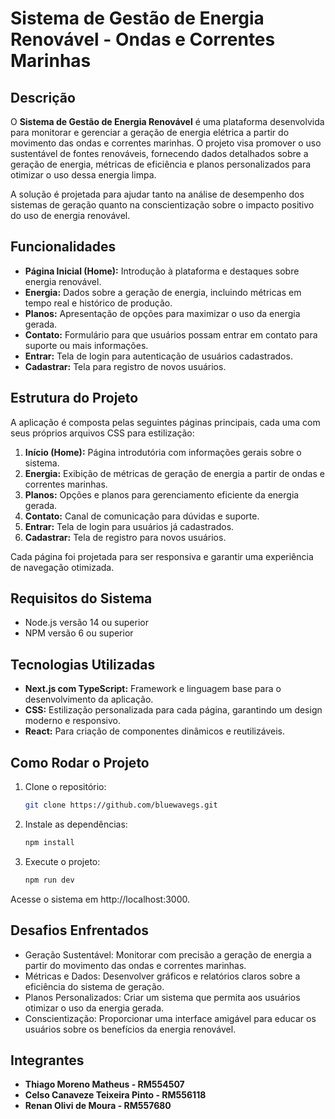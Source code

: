 # Sistema de Gestão de Energia Renovável - Ondas e Correntes Marinhas

## Descrição

O **Sistema de Gestão de Energia Renovável** é uma plataforma desenvolvida para monitorar e gerenciar a geração de energia elétrica a partir do movimento das ondas e correntes marinhas. O projeto visa promover o uso sustentável de fontes renováveis, fornecendo dados detalhados sobre a geração de energia, métricas de eficiência e planos personalizados para otimizar o uso dessa energia limpa.

A solução é projetada para ajudar tanto na análise de desempenho dos sistemas de geração quanto na conscientização sobre o impacto positivo do uso de energia renovável.

## Funcionalidades

- **Página Inicial (Home):** Introdução à plataforma e destaques sobre energia renovável.
- **Energia:** Dados sobre a geração de energia, incluindo métricas em tempo real e histórico de produção.
- **Planos:** Apresentação de opções para maximizar o uso da energia gerada.
- **Contato:** Formulário para que usuários possam entrar em contato para suporte ou mais informações.
- **Entrar:** Tela de login para autenticação de usuários cadastrados.
- **Cadastrar:** Tela para registro de novos usuários.

## Estrutura do Projeto

A aplicação é composta pelas seguintes páginas principais, cada uma com seus próprios arquivos CSS para estilização:

1. **Início (Home):** Página introdutória com informações gerais sobre o sistema.
2. **Energia:** Exibição de métricas de geração de energia a partir de ondas e correntes marinhas.
3. **Planos:** Opções e planos para gerenciamento eficiente da energia gerada.
4. **Contato:** Canal de comunicação para dúvidas e suporte.
5. **Entrar:** Tela de login para usuários já cadastrados.
6. **Cadastrar:** Tela de registro para novos usuários.

Cada página foi projetada para ser responsiva e garantir uma experiência de navegação otimizada.

## Requisitos do Sistema

- Node.js versão 14 ou superior
- NPM versão 6 ou superior

## Tecnologias Utilizadas

- **Next.js com TypeScript:** Framework e linguagem base para o desenvolvimento da aplicação.
- **CSS:** Estilização personalizada para cada página, garantindo um design moderno e responsivo.
- **React:** Para criação de componentes dinâmicos e reutilizáveis.

## Como Rodar o Projeto

1. Clone o repositório:

   ```bash
   git clone https://github.com/bluewavegs.git
   ```

2. Instale as dependências:

   ```bash
   npm install
   ```

3. Execute o projeto:

   ```bash
   npm run dev
   ```

Acesse o sistema em http://localhost:3000.

## **Desafios Enfrentados**
   - Geração Sustentável: Monitorar com precisão a geração de energia a partir do movimento das ondas e correntes marinhas.
   - Métricas e Dados: Desenvolver gráficos e relatórios claros sobre a eficiência do sistema de geração.
   - Planos Personalizados: Criar um sistema que permita aos usuários otimizar o uso da energia gerada.
   - Conscientização: Proporcionar uma interface amigável para educar os usuários sobre os benefícios da energia renovável.
   
## **Integrantes**

- **Thiago Moreno Matheus - RM554507**
- **Celso Canaveze Teixeira Pinto - RM556118**
- **Renan Olivi de Moura - RM557680**
